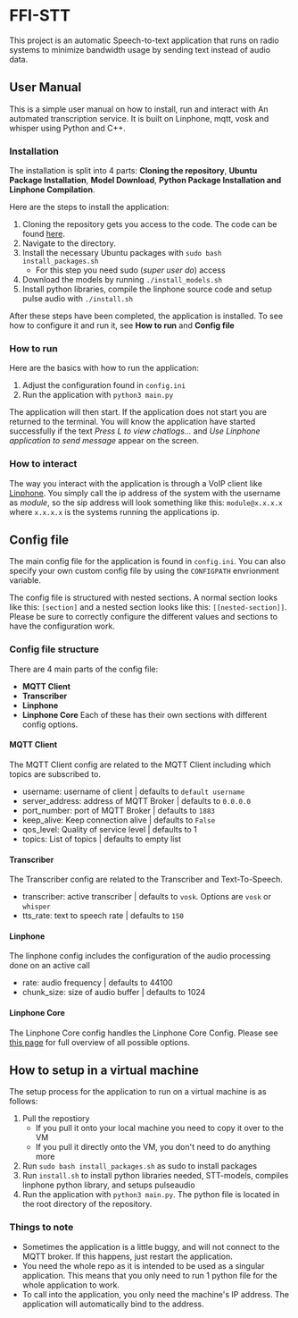 # FFI-STT

This project is an automatic Speech-to-text application that runs on radio systems to minimize bandwidth usage by sending text instead of audio data.

## User Manual

This is a simple user manual on how to install, run and interact with An automated transcription service. It is built on Linphone, mqtt, vosk and whisper using Python and C++.

### Installation

The installation is split into 4 parts: **Cloning the repository**, **Ubuntu Package Installation**, **Model Download**, **Python Package Installation and Linphone Compilation**. 

Here are the steps to install the application:

1. Cloning the repository gets you access to the code. The code can be found [here](https://github.com/hermahs/FFI-STT). 
2. Navigate to the directory.
3. Install the necessary Ubuntu packages with `sudo bash install_packages.sh`
    - For this step you need sudo (*super user do*) access
4. Download the models by running `./install_models.sh`
5. Install python libraries, compile the linphone source code and setup pulse audio with `./install.sh`

After these steps have been completed, the application is installed. To see how to configure it and run it, see **How to run** and **Config file**

### How to run

Here are the basics with how to run the application:
1. Adjust the configuration found in `config.ini`
2. Run the application with `python3 main.py`

The application will then start. If the application does not start you are returned to the terminal. You will know the application have started successfully if the text *Press L to view chatlogs...* and *Use Linphone application to send message* appear on the screen.

### How to interact

The way you interact with the application is through a VoIP client like [Linphone](https://www.linphone.org/). You simply call the ip address of the system with the username as *module*, so the sip address will look something like this: `module@x.x.x.x` where `x.x.x.x` is the systems running the applications ip.

## Config file

The main config file for the application is found in `config.ini`. You can also specify your own custom config file by using the `CONFIGPATH` envrionment variable.

The config file is structured with nested sections. A normal section looks like this: `[section]` and a nested section looks like this: `[[nested-section]]`. Please be sure to correctly configure the different values and sections to have the configuration work.

### Config file structure

There are 4 main parts of the config file:
* **MQTT Client**
* **Transcriber**
* **Linphone**
* **Linphone Core**
Each of these has their own sections with different config options.

#### MQTT Client

The MQTT Client config are related to the MQTT Client including which topics are subscribed to.

* username: username of client | defaults to `default username`
* server_address: address of MQTT Broker | defaults to `0.0.0.0`
* port_number: port of MQTT Broker | defaults to `1883`
* keep_alive: Keep connection alive | defaults to `False`
* qos_level: Quality of service level | defaults to 1
* topics: List of topics | defaults to empty list

#### Transcriber

The Transcriber config are related to the Transcriber and Text-To-Speech.

* transcriber: active transcriber | defaults to `vosk`. Options are `vosk` or `whisper` 
* tts_rate: text to speech rate | defaults to `150`

#### Linphone

The linphone config includes the configuration of the audio processing done on an active call

* rate: audio frequency | defaults to 44100
* chunk_size: size of audio buffer | defaults to 1024

#### Linphone Core

The Linphone Core config handles the Linphone Core Config. Please see [this page](https://archive.flossmanuals.net/linphone/ch009_configuring.html) for full overview of all possible options.

## How to setup in a virtual machine

The setup process for the application to run on a virtual machine is as follows:
1. Pull the repostiory
    - If you pull it onto your local machine you need to copy it over to the VM
    - If you pull it directly onto the VM, you don't need to do anything more
2. Run `sudo bash install_packages.sh` as sudo to install packages
3. Run `install.sh` to install python libraries needed, STT-models, compiles linphone python library, and setups pulseaudio
4. Run the application with `python3 main.py`. The python file is located in the root directory of the repository.

### Things to note
* Sometimes the application is a little buggy, and will not connect to the MQTT broker. If this happens, just restart the application. 
* You need the whole repo as it is intended to be used as a singular application. This means that you only need to run 1 python file for the whole application to work. 
* To call into the application, you only need the machine's IP address. The application will automatically bind to the address.
